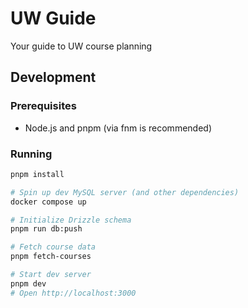 # UW Guide

Your guide to UW course planning

## Development

### Prerequisites

- Node.js and pnpm (via fnm is recommended)

### Running

```sh
pnpm install

# Spin up dev MySQL server (and other dependencies)
docker compose up

# Initialize Drizzle schema
pnpm run db:push

# Fetch course data
pnpm fetch-courses

# Start dev server
pnpm dev
# Open http://localhost:3000
```

<!-- TODO: Add LICENSE -->
